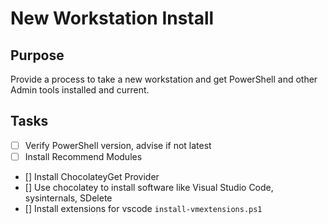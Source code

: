 # New Workstation Install


## Purpose
Provide a process to take a new workstation and get PowerShell and other Admin tools installed and current.

## Tasks 

* [ ] Verify PowerShell version, advise if not latest
* [ ] Install Recommend Modules
* [] Install ChocolateyGet Provider
* [] Use chocolatey to install software like Visual Studio Code, sysinternals, SDelete
* [] Install extensions for vscode `install-vmextensions.ps1`